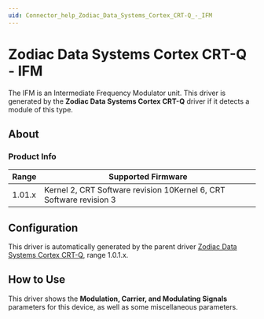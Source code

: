 ```yaml
---
uid: Connector_help_Zodiac_Data_Systems_Cortex_CRT-Q_-_IFM
---
```


# Zodiac Data Systems Cortex CRT-Q - IFM

The IFM is an Intermediate Frequency Modulator unit. This driver is generated by the **Zodiac Data Systems Cortex CRT-Q** driver if it detects a module of this type.

## About

### Product Info

| **Range** | **Supported Firmware**                                              |
|-----------|---------------------------------------------------------------------|
| 1.01.x    | Kernel 2, CRT Software revision 10Kernel 6, CRT Software revision 3 |

## Configuration

This driver is automatically generated by the parent driver [Zodiac Data Systems Cortex CRT-Q,](xref:Connector_help_Zodiac_Data_Systems_Cortex_CRT-Q) range 1.0.1.x.

## How to Use

This driver shows the **Modulation, Carrier, and Modulating Signals** parameters for this device, as well as some miscellaneous parameters.
